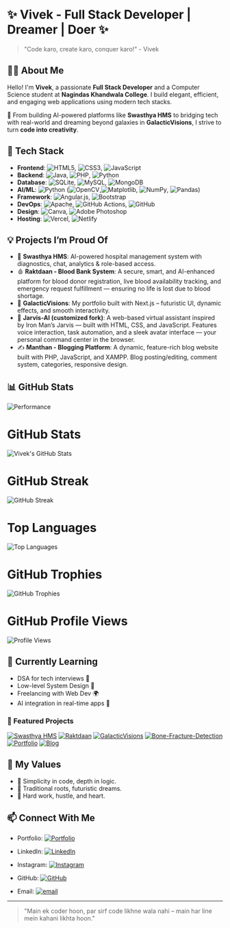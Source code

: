 # ✨ Vivek - Full Stack Developer | Dreamer | Doer ✨

> "Code karo, create karo, conquer karo!" - Vivek

## 👨‍💻 About Me

Hello! I'm **Vivek**, a passionate **Full Stack Developer** and a Computer Science student at **Nagindas Khandwala College**. I build elegant, efficient, and engaging web applications using modern tech stacks.

🚀 From building AI-powered platforms like **Swasthya HMS** to bridging tech with real-world and dreaming beyond galaxies in **GalacticVisions**, I strive to turn **code into creativity**.

## 🔧 Tech Stack

- **Frontend**: ![HTML5](https://img.shields.io/badge/html5-%23E34F26.svg?style=plastic&logo=html5&logoColor=white), ![CSS3](https://img.shields.io/badge/css3-%231572B6.svg?style=plastic&logo=css3&logoColor=white), ![JavaScript](https://img.shields.io/badge/javascript-%23323330.svg?style=plastic&logo=javascript&logoColor=%23F7DF1E) 
- **Backend**: ![Java](https://img.shields.io/badge/java-%23ED8B00.svg?style=plastic&logo=openjdk&logoColor=white), ![PHP](https://img.shields.io/badge/php-%23777BB4.svg?style=plastic&logo=php&logoColor=white), ![Python](https://img.shields.io/badge/python-3670A0?style=plastic&logo=python&logoColor=ffdd54)
- **Database**: ![SQLite](https://img.shields.io/badge/sqlite-%2307405e.svg?style=plastic&logo=sqlite&logoColor=white), ![MySQL](https://img.shields.io/badge/mysql-4479A1.svg?style=plastic&logo=mysql&logoColor=white), ![MongoDB](https://img.shields.io/badge/MongoDB-%234ea94b.svg?style=plastic&logo=mongodb&logoColor=white)
- **AI/ML**: ![Python](https://img.shields.io/badge/python-3670A0?style=plastic&logo=python&logoColor=ffdd54) (![OpenCV](https://img.shields.io/badge/opencv-%23white.svg?style=plastic&logo=opencv&logoColor=white),![Matplotlib](https://img.shields.io/badge/Matplotlib-%23ffffff.svg?style=plastic&logo=Matplotlib&logoColor=black), ![NumPy](https://img.shields.io/badge/numpy-%23013243.svg?style=plastic&logo=numpy&logoColor=white), ![Pandas](https://img.shields.io/badge/pandas-%23150458.svg?style=plastic&logo=pandas&logoColor=white))
- **Framework**: ![Angular.js](https://img.shields.io/badge/angular.js-%23E23237.svg?style=plastic&logo=angularjs&logoColor=white), ![Bootstrap](https://img.shields.io/badge/bootstrap-%238511FA.svg?style=plastic&logo=bootstrap&logoColor=white)
- **DevOps**: ![Apache](https://img.shields.io/badge/apache-%23D42029.svg?style=plastic&logo=apache&logoColor=white), ![GitHub Actions](https://img.shields.io/badge/github%20actions-%232671E5.svg?style=plastic&logo=githubactions&logoColor=white), ![GitHub](https://img.shields.io/badge/github-%23121011.svg?style=plastic&logo=github&logoColor=white)
- **Design**: ![Canva](https://img.shields.io/badge/Canva-%2300C4CC.svg?style=plastic&logo=Canva&logoColor=white), ![Adobe Photoshop](https://img.shields.io/badge/adobe%20photoshop-%2331A8FF.svg?style=plastic&logo=adobe%20photoshop&logoColor=white)
- **Hosting**: ![Vercel](https://img.shields.io/badge/vercel-%23000000.svg?style=plastic&logo=vercel&logoColor=white), ![Netlify](https://img.shields.io/badge/netlify-%23000000.svg?style=plastic&logo=netlify&logoColor=#00C7B7)

## 💡 Projects I’m Proud Of

- 🔬 **Swasthya HMS**: AI-powered hospital management system with diagnostics, chat, analytics & role-based access.
- 🩸 **Raktdaan - Blood Bank System**: A secure, smart, and AI-enhanced platform for blood donor registration,
  live blood availability tracking, and emergency request fulfillment — ensuring no life is lost due to blood shortage.
- 🌌 **GalacticVisions**: My portfolio built with Next.js – futuristic UI, dynamic effects, and smooth interactivity.
- 🤖 **Jarvis-AI (customized fork)**: A web-based virtual assistant inspired by Iron Man’s Jarvis — built with HTML, CSS, and JavaScript.
  Features voice interaction, task automation, and a sleek avatar interface — your personal command center in the browser.
- ✍️ **Manthan - Blogging Platform**: A dynamic, feature-rich blog website built with PHP, JavaScript, and XAMPP. Blog posting/editing, comment system, categories, responsive design.


## 📊 GitHub Stats
![Performance](https://user-images.githubusercontent.com/2223602/192515435-a3d2c1bb-b79a-428e-92e5-f44c97a54bf7.jpg)

# GitHub Stats 
![Vivek's GitHub Stats](https://github-readme-stats.vercel.app/api?username=Vivekkk-1&show_icons=true&theme=tokyonight&hide_title=true&include_all_commits=true&count_private=true)

# GitHub Streak
![GitHub Streak](https://streak-stats.demolab.com?user=Vivekkk-1&theme=tokyonight&hide_border=true&timezone=Asia/Kolkata)

# Top Languages
![Top Languages](https://github-readme-stats.vercel.app/api/top-langs/?username=Vivekkk-1&layout=compact&theme=tokyonight&hide=css,scss)

# GitHub Trophies
![GitHub Trophies](https://github-profile-trophy.vercel.app/?username=Vivekkk-1&theme=tokyonight&column=7&no-frame=true)

# GitHub Profile Views 
![Profile Views](https://komarev.com/ghpvc/?username=Vivekkk-1&color=blueviolet&style=for-the-badge)

## 🌱 Currently Learning

- DSA for tech interviews 🧠
- Low-level System Design 🔧
- Freelancing with Web Dev 🌍
- AI integration in real-time apps 🤖

### 🔨 Featured Projects

[![Swasthya HMS](https://github-readme-stats.vercel.app/api/pin/?username=Vivekkk-1&repo=Hospital-Management-System&theme=tokyonight)](https://github.com/Vivekkk-1/Hospital-Management-System)
[![Raktdaan](https://github-readme-stats.vercel.app/api/pin/?username=Vivekkk-1&repo=BBDMS&theme=tokyonight)](https://github.com/Vivekkk-1/BBDMS)
[![GalacticVisions](https://github-readme-stats.vercel.app/api/pin/?username=Vivekkk-1&repo=Galaticvisions&theme=tokyonight)](https://github.com/Vivekkk-1/GalacticVisions)
[![Bone-Fracture-Detection](https://github-readme-stats.vercel.app/api/pin/?username=Vivekkk-1&repo=Bone-Fracture-Detection&theme=tokyonight)](https://github.com/Vivekkk-1/Bone-Fracture-Detection)
[![Portfolio](https://github-readme-stats.vercel.app/api/pin/?username=Vivekkk-1&repo=creative_portfolio&theme=tokyonight)](https://github.com/Vivekkk-1/creative_portfolio)
[![Blog](https://github-readme-stats.vercel.app/api/pin/?username=Vivekkk-1&repo=Blog&theme=tokyonight)](https://github.com/Vivekkk-1/Blog)


## 🧳 My Values

- 💯 Simplicity in code, depth in logic.
- 🧭 Traditional roots, futuristic dreams.
- 💪 Hard work, hustle, and heart.

## 📫 Connect With Me

- Portfolio: [![Portfolio](https://img.shields.io/badge/Portfolio-121212?style=for-the-badge&logo=vercel&logoColor=white)](https://vivek-navy.vercel.app/)
- LinkedIn: [![LinkedIn](https://img.shields.io/badge/LinkedIn-%230077B5.svg?logo=linkedin&logoColor=white)](https://linkedin.com/in/vivekt21)
- Instagram: [![Instagram](https://img.shields.io/badge/Instagram-%23E4405F.svg?logo=Instagram&logoColor=white)](https://instagram.com/vivekkkkk_2.o)
- GitHub: [![GitHub](https://img.shields.io/badge/GitHub-100000?style=for-the-badge&logo=github&logoColor=white)](https://github.com/Vivekkk-1)

- Email: [![email](https://img.shields.io/badge/Email-D14836?logo=gmail&logoColor=white)](mailto:vivekdubey5960@gmail.com) 

---

> "Main ek coder hoon, par sirf code likhne wala nahi – main har line mein kahani likhta hoon."
